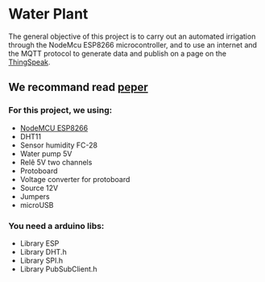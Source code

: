# Water Plant
The general objective of this project is to carry out an automated irrigation through the NodeMcu ESP8266 microcontroller, and to use an internet and the MQTT protocol to generate data and publish on a page on the [ThingSpeak](https://thingspeak.com/).

## We recommand read [peper](paper.pdf)

### For this project, we using: 
 - [NodeMCU ESP8266](https://www.espressif.com/en/products/socs/esp8266/overview)
 - DHT11
 - Sensor humidity FC-28
 - Water pump 5V 
 - Relê 5V two channels 
 - Protoboard
 - Voltage converter for protoboard
 - Source 12V
 - Jumpers
 - microUSB

### You need a arduino libs:
 - Library ESP
 - Library DHT.h
 - Library SPI.h
 - Library PubSubClient.h
